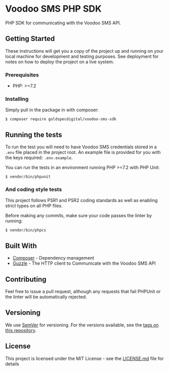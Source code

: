 # Voodoo SMS PHP SDK

PHP SDK for communicating with the Voodoo SMS API.

## Getting Started

These instructions will get you a copy of the project up and running on your local machine for development and testing purposes. See deployment for notes on how to deploy the project on a live system.

### Prerequisites

* PHP: >=7.2

### Installing

Simply pull in the package in with composer:

```
$ composer require goldspecdigital/voodoo-sms-sdk
```

## Running the tests

To run the test you will need to have Voodoo SMS credentials stored in a `.env` file placed in the project root. An example file is provided for you with the keys required: `.env.example`. 

You can run the tests in an environment running PHP >=7.2 with PHP Unit:

```
$ vendor/bin/phpunit
```

### And coding style tests

This project follows PSR1 and PSR2 coding standards as well as enabling strict types on all PHP files.

Before making any commits, make sure your code passes the linter by running:

```
$ vendor/bin/phpcs
```

## Built With

* [Composer](https://getcomposer.org/) - Dependency management
* [Guzzle](http://docs.guzzlephp.org/) - The HTTP client to Communicate with the Voodoo SMS API

## Contributing

Feel free to issue a pull request, although any requests that fail PHPUnit or the linter will be automatically rejected.

## Versioning

We use [SemVer](http://semver.org/) for versioning. For the versions available, see the [tags on this repository](https://github.com/your/project/tags). 

## License

This project is licensed under the MIT License - see the [LICENSE.md](LICENSE.md) file for details
